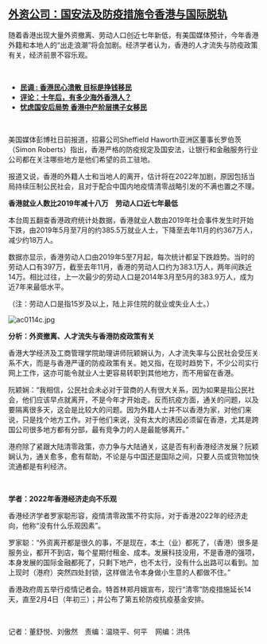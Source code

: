 <!--1642184557000-->
[外资公司：国安法及防疫措施令香港与国际脱轨](https://www.rfa.org/mandarin/yataibaodao/gangtai/ac-01142022121457.html)
------

<p></p><p>随着香港出现大量外资撤离、劳动人口创近七<span></span><span>年新低，有美国媒体预计，今年香港外籍和本地人的</span><span>“</span><span>出走浪潮</span><span>”</span><span>将会加剧。经济学者认为，香港的人才流失与防疫政策有关，经济前景不容乐观。</span></p><p><br/></p><ul><li><span><a href="https://www.rfa.org/mandarin/yataibaodao/gangtai/ac-01042022052928.html"><strong>民调 : 香港民心溃散 目标是挣钱移民</strong></a><br/></span></li><li><strong><a href="https://www.rfa.org/mandarin/pinglun/shenxuhui/sxh-12022021120714.html">评论：十年后，有多少海外香港人？</a></strong></li><li><strong><a href="https://www.rfa.org/mandarin/yataibaodao/gangtai/ac-06162021081943.html">忧虑国安后局势 香港中产阶层携子女移民</a></strong></li></ul><p><br/></p><p><span>美国媒体彭博社日前报道，招募公司</span><span>Sheffield Haworth</span><span>亚洲区董事长罗伯茨（</span><span>Simon Roberts</span><span>）指出，香港严格的防疫规定及国安法，让银行和金融服务行业公司都在关注哪些地方是他们希望的员工驻地。</span></p><p><span>报道又说，香港的外籍人士和当地人的离开，估计将在</span><span>2022</span><span>年加剧，原因包括当局持续压制公民社会，且对于配合中国内地疫情清零战略引发的不满也置之不理。</span></p><p><strong><span>香港就业人数比</span></strong><strong><span>2019</span></strong><strong><span>年减十八</span></strong><strong><span></span></strong><strong><span>万　劳动人口近七</span></strong><strong><span></span></strong><strong><span>年最低</span></strong></p><p><span>本台周五翻查香港政府统计处数据，香港就业人数由</span><span>2019</span><span>年社会事件发生时开始下跌，由</span><span>2019</span><span>年</span><span>5</span><span>月至</span><span>7</span><span>月的约</span><span>385.5</span><span>万就业人士，下降至去年</span><span>11</span><span>月的约</span><span>367</span><span>万人，减少约</span><span>18</span><span>万人。</span></p><p><span>数据亦显示，香港劳动人口由</span><span>2019</span><span>年</span><span>5</span><span>至</span><span>7</span><span>月起，每次统计都呈下跌趋势。当时的劳动人口有</span><span>397</span><span>万，截至去年</span><span>11</span><span>月，香港的劳动人口约为</span><span>383.1</span><span>万人，两年间跌近</span><span>14</span><span>万。相比过往，上一次最少的劳动人口是</span><span>2014</span><span>年</span><span>3</span><span>月至</span><span>5</span><span>月的</span><span>383.9</span><span>万人，成为近</span><span>7</span><span>年来最低水平。</span></p><p><span>（注：劳动人口是指</span><span>15</span><span>岁及以上，陆上非住院的就业或失业人士。）</span></p><p><span><img alt="ac0114c.jpg" class="image-richtext image-inline captioned" src="https://www.rfa.org/mandarin/yataibaodao/gangtai/ac-01142022121457.html/ac0114c.jpg" title="ac0114c.jpg"/> </span></p><p><strong><span>分析：外资撤离、人才流失与香港防疫政策有关</span></strong></p><p><span>香港大学经济及工商管理学院助理讲师阮颖娴认为，人才流失率与公民社会受压关系不大，而是与香港严谨的防疫政策有关。她又指，在现时趋势下，不少公司实行网上工作，这亦可能令就业人士更容易转职到其他地方，而不用留在香港。</span></p><p><span>阮颖娴：</span><span>“</span><span>我相信，公民社会未必对于营商的人有很大关系，因为如果是指公民社会，他们应该早点就离开，不是今年才开始走。反而抗疫方面，通关的问题，以及要隔离很多天，这会是比较大的问题。因为外籍人士并不以香港为家，对他们来说，只是找个地方工作。对于他们来说，没有太大的诱因必须留在香港，尤其是跨国公司很多地方都有分部，最有竞争力的人是最能够离开。</span><span>”</span></p><p><span>港府除了紧跟大陆清零政策，亦力争与大陆通关，这是否有利香港经济发展？阮颖娴认为，通关愈多，愈有帮助，不论是与中国还是国际之间，只要人员或货物加快流通都是有利经济。</span></p><p><span> </span></p><p><strong><span>学者：</span></strong><strong><span>2022</span></strong><strong><span>年香港经济走向不乐观</span></strong></p><p><span>香港经济学者罗家聪形容，疫情清零政策不符实际，对于香港</span><span>2022</span><span>年的经济走向，他称</span><span>“</span><span>没有什么乐观因素</span><span>”</span><span>。</span></p><p><span>罗家聪：</span><span>“</span><span>外资离开都是很久的事，不是现在，本土（业）都死了，（香港）很多是服务业，都开不到店，每个星期付租金、成本。发展科技没用，不是香港的强项，本身发展的国际金融都死了，只剩下地产，也不太行，没有什么出路可以看到。加上现时（港府）突然四处封锁，这样做法令本身做小生意的人都做不住。</span><span>”</span></p><p><span>香港政府周五举行疫情记者会。特首林郑月娥宣布，现行</span><span>“</span><span>清零</span><span>”</span><span>防疫措施延长</span><span>14</span><span>天，直至</span><span>2</span><span>月</span><span>4</span><span>日（年初三）；并公布了第五轮防疫抗疫基金安排。</span></p><p><br/></p><p><span>记者：董舒悦、刘傲然　责编：温晓平、何平    网编：洪伟<br/></span></p>
